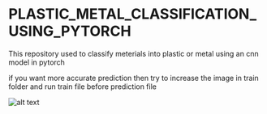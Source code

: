 # PLASTIC_METAL_CLASSIFICATION_USING_PYTORCH
This repository used to classify meterials into plastic or metal using an cnn model in pytorch

if you want more accurate prediction then try to increase the image in train folder
and run train file before prediction file 

![alt text](https://github.com/D-mafioso-quasar/NEURAL_SYNCHRONIZED_BLOCK_CHIPER/blob/main/boot_devil/devil_docs/main.png?raw=true)
